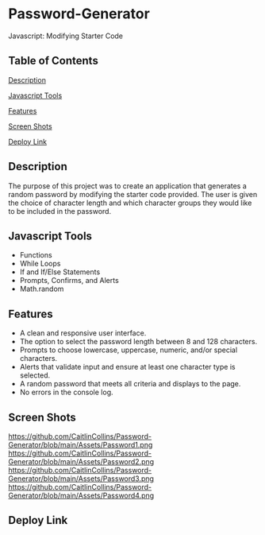 # Password-Generator
Javascript: Modifying Starter Code
## Table of Contents ##
[Description](https://github.com/CaitlinCollins/Password-Generator#description)

[Javascript Tools](https://github.com/CaitlinCollins/Password-Generator#javascript-tools)

[Features](https://github.com/CaitlinCollins/Password-Generator#features)

[Screen Shots](https://github.com/CaitlinCollins/Password-Generator#screen-shots)

[Deploy Link](https://github.com/CaitlinCollins/Password-Generator#deploy-link)
## Description ##
The purpose of this project was to create an application that generates a random password by modifying the starter code provided. The user is given the choice of character length and which character groups they would like to be included in the password. 
## Javascript Tools ##
* Functions
* While Loops
* If and If/Else Statements
* Prompts, Confirms, and Alerts
* Math.random
## Features ##
* A clean and responsive user interface.
* The option to select the password length between 8 and 128 characters.
* Prompts to choose lowercase, uppercase, numeric, and/or special characters.
* Alerts that validate input and ensure at least one character type is selected.
* A random password that meets all criteria and displays to the page.
* No errors in the console log.
## Screen Shots ##
https://github.com/CaitlinCollins/Password-Generator/blob/main/Assets/Password1.png
https://github.com/CaitlinCollins/Password-Generator/blob/main/Assets/Password2.png
https://github.com/CaitlinCollins/Password-Generator/blob/main/Assets/Password3.png
https://github.com/CaitlinCollins/Password-Generator/blob/main/Assets/Password4.png

## Deploy Link ##
